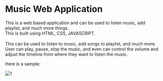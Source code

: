 # Music Web Application
This is a web based application and can be used to listen music, add playlist, and much more things.<br>
This is built using HTML, CSS, JAVASCRIPT.<br><br>
This can be used to listen to music, add songs to playlist, and much more. <br>
User can play, pause, stop the music, and even can control the volume and adjust the timeline from where they want to listen the music.

Here is a sample:

![1](https://user-images.githubusercontent.com/108848788/203737252-d9d4bafd-2ff9-4a60-a4e8-1117937ed15a.png)

